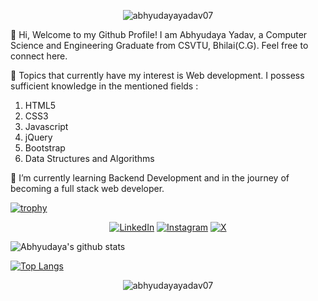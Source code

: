 <p align="center"> <img src="https://komarev.com/ghpvc/?username=abhyudayayadav07&label=Profile%20views&color=0e75b6&style=flat" alt="abhyudayayadav07" /> </p>

👋 Hi, Welcome to my Github Profile! I am Abhyudaya Yadav, a Computer Science and Engineering Graduate from CSVTU, Bhilai(C.G). Feel free to connect here.


👀 Topics that currently have my interest is Web development. I possess sufficient knowledge in the mentioned fields :

1. HTML5
2. CSS3
3. Javascript
4. jQuery
5. Bootstrap
6. Data Structures and Algorithms

🌱 I’m currently learning Backend Development and in the journey of becoming a full stack web developer.

[![trophy](https://github-profile-trophy.vercel.app/?username=abhyudayayadav07&theme=onedark)](https://github.com/abhyudayayadav07/github-profile-trophy)

<div align="center">

<a href="https://www.linkedin.com/in/abhyudaya-yadav-3b0a541b0/" target="_blank"><img src="https://img.shields.io/badge/LinkedIn-%230077B5.svg?&style=flat-square&logo=linkedin&logoColor=white" alt="LinkedIn"></a>
<a href="https://www.instagram.com/abhyudayayadav7/" target="_blank"><img src="https://img.shields.io/badge/Instagram-%23E4405F.svg?&style=flat-square&logo=instagram&logoColor=white" alt="Instagram"></a>
<a href="https://x.com/AbhyudayaY2048" target="_blank"><img src="https://img.shields.io/badge/Twitter-%231DA1F2.svg?&style=flat-square&logo=twitter&logoColor=white" alt="X"></a>

</div>

![Abhyudaya's github stats](https://github-readme-stats.vercel.app/api?username=abhyudayayadav07&count_private=true&show_icons=true&theme=radical)

[![Top Langs](https://github-readme-stats.vercel.app/api/top-langs/?username=abhyudayayadav07&layout=compact)](https://github.com/abhyudayayadav07/github-readme-stats)

<div align="center"><img align="center" src="https://github-readme-streak-stats.herokuapp.com/?user=abhyudayayadav07&" alt="abhyudayayadav07" /></div>

<!---
abhyudayayadav07/abhyudayayadav07 is a ✨ special ✨ repository because its `README.md` (this file) appears on your GitHub profile.
You can click the Preview link to take a look at your changes.
--->
